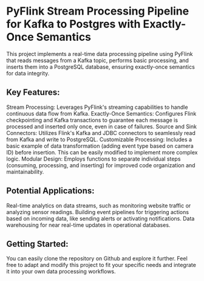 # PyFlink Stream Processing Pipeline for Kafka to Postgres with Exactly-Once Semantics
This project implements a real-time data processing pipeline using PyFlink that reads messages from a Kafka topic, performs basic processing, and inserts them into a PostgreSQL database, ensuring exactly-once semantics for data integrity.

## Key Features:

Stream Processing: Leverages PyFlink's streaming capabilities to handle continuous data flow from Kafka.
Exactly-Once Semantics: Configures Flink checkpointing and Kafka transactions to guarantee each message is processed and inserted only once, even in case of failures.
Source and Sink Connectors: Utilizes Flink's Kafka and JDBC connectors to seamlessly read from Kafka and write to PostgreSQL.
Customizable Processing: Includes a basic example of data transformation (adding event type based on camera ID) before insertion. This can be easily modified to implement more complex logic.
Modular Design: Employs functions to separate individual steps (consuming, processing, and inserting) for improved code organization and maintainability.

## Potential Applications:
Real-time analytics on data streams, such as monitoring website traffic or analyzing sensor readings.
Building event pipelines for triggering actions based on incoming data, like sending alerts or activating notifications.
Data warehousing for near real-time updates in operational databases.

## Getting Started:

You can easily clone the repository on Github and explore it further.
Feel free to adapt and modify this project to fit your specific needs and integrate it into your own data processing workflows.
